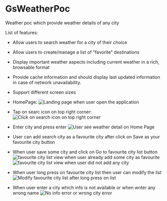 # GsWeatherPoc
Weather poc which provide weather details of any city

List of features:
 - Allow users to search weather for a city of their choice
 - Allow users to create/manage a list of "favorite" destinations
 - Display important weather aspects including current weather in a rich,  browsable format
 - Provide cache information and should display last updated information in case of  network unavailability.
 - Support different screen sizes

- HomePage:
![Landing page when user open the application](<https://ibb.co/3ThgND9>)

- Tap on searc icon on top right corner:
![Click on search icon on top right corner](<https://ibb.co/qjbDf3C>)

- Enter city and press enter
![User see weather detail on Home Page](<https://ibb.co/rdQFN0B>)

- User can add search city as a favourite city after click on Save as your favourite city button
- When user save some city and click on Go to favourite city list button
![favourite city list view when user already add some city as favourite](<https://ibb.co/BnQtbmY>)
![favourite city list view when user did not add any city](<https://ibb.co/7SktHT7>)

- When user long press on favourite city list then user can modify the list
![Modify favourite city list after long press on list](<https://ibb.co/W6Nqrs5>)

- When user enter a city which info is not available or when wnter any wrong name
![No info error or wrong city error](<https://ibb.co/DMdVJbJ>)




